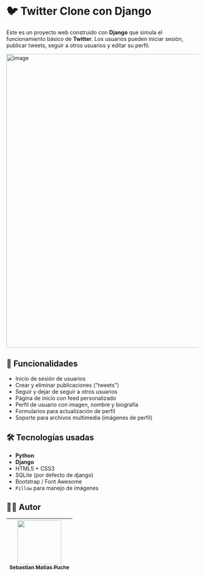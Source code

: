 # 🐦 Twitter Clone con Django

Este es un proyecto web construido con **Django** que simula el funcionamiento básico de **Twitter**. Los usuarios pueden iniciar sesión, publicar tweets, seguir a otros usuarios y editar su perfil.

<img width="1366" height="768" alt="image" src="https://github.com/user-attachments/assets/dbfb2837-7d41-483d-b79d-d865564bc8b3" />

## 🚀 Funcionalidades

- Inicio de sesión de usuarios
- Crear y eliminar publicaciones ("tweets")
- Seguir y dejar de seguir a otros usuarios
- Página de inicio con feed personalizado
- Perfil de usuario con imagen, nombre y biografía
- Formularios para actualización de perfil
- Soporte para archivos multimedia (imágenes de perfil)

## 🛠️ Tecnologías usadas

- **Python**
- **Django**
- HTML5 + CSS3
- SQLite (por defecto de django)
- Bootstrap / Font Awesome
- `Pillow` para manejo de imágenes

## 👨‍💻 Autor
| [<img src="https://avatars.githubusercontent.com/u/138830413?v=4" width=115><br><sub>Sebastian Matias Puche</sub>](https://github.com/SebasTerco73) | 
| :---: |
